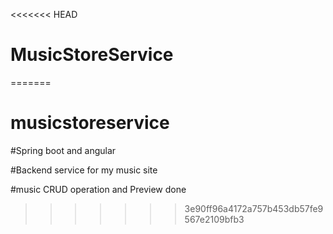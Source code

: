 <<<<<<< HEAD
# MusicStoreService
=======
# musicstoreservice

#Spring boot and angular 

#Backend service for my music site

#music CRUD operation and Preview done
>>>>>>> 3e90ff96a4172a757b453db57fe9567e2109bfb3

